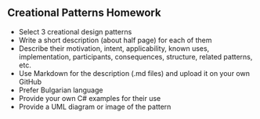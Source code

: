 ﻿##  Creational Patterns Homework

* Select 3 creational design patterns
* Write a short description (about half page) for each of them
* Describe their motivation, intent, applicability, known uses, implementation, participants, consequences, structure, related patterns, etc.
* Use Markdown for the description (.md files) and upload it on your own GitHub
* Prefer Bulgarian language
* Provide your own C# examples for their use
* Provide a UML diagram or image of the pattern 